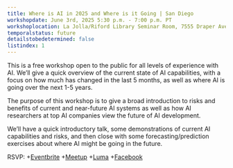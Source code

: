 ```yaml
---
title: Where is AI in 2025 and Where is it Going | San Diego
workshopdate: June 3rd, 2025 5:30 p.m. - 7:00 p.m. PT
workshoplocation: La Jolla/Riford Library Seminar Room, 7555 Draper Ave, La Jolla CA 92037
temporalstatus: future
detailstobedetermined: false
listindex: 1
---
```

This is a free workshop open to the public for all levels of experience with AI. We’ll give a quick overview of the current state of AI capabilities, with a focus on how much has changed in the last 5 months, as well as where AI is going over the next 1-5 years.

The purpose of this workshop is to give a broad introduction to risks and benefits of current and near-future AI systems as well as how AI researchers at top AI companies view the future of AI development.

We’ll have a quick introductory talk, some demonstrations of current AI capabilities and risks, and then close with some forecasting/prediction exercises about where AI might be going in the future.

RSVP:
+[Eventbrite](https://www.eventbrite.com/e/1361303578649?aff=oddtdtcreator)
+[Meetup](https://www.meetup.com/ai-safety-awareness-group-san-diego/events/307747903/?slug=ai-safety-awareness-group-san-diego&eventId=306982626&isFirstPublish=true)
+[Luma](https://lu.ma/tjfkxonv)
+[Facebook](https://www.facebook.com/share/16JQEjxxjP/)
